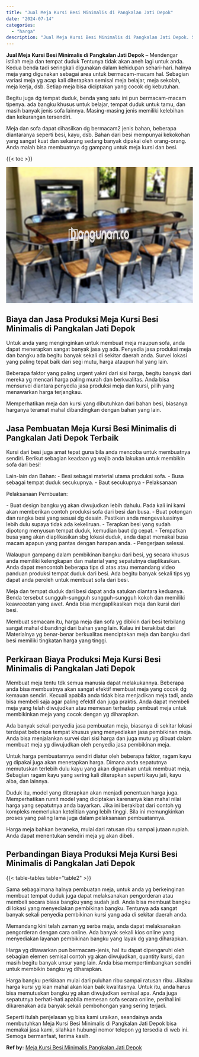 ```yaml
---
title: "Jual Meja Kursi Besi Minimalis di Pangkalan Jati Depok"
date: "2024-07-14"
categories: 
  - "harga"
description: "Jual Meja Kursi Besi Minimalis di Pangkalan Jati Depok. Seperti itulah penjelasan yg bisa kami uraikan, seandainya anda membutuhkan Meja Kursi Besi Minimalis..."
---
```


**Jual Meja Kursi Besi Minimalis di Pangkalan Jati Depok** – Mendengar istilah meja dan tempat duduk Tentunya tidak akan aneh lagi untuk anda. Kedua benda tadi seringkali digunakan dalam kehidupan sehari-hari. halnya meja yang digunakan sebagai area untuk bermacam-macam hal. Sebagian variasi meja yg acap kali diterapkan semisal meja belajar, meja sekolah, meja kerja, dsb. Setiap meja bisa diciptakan yang cocok dg kebutuhan.

Begitu juga dg tempat duduk, benda yang satu ini pun bermacam-macam tipenya. ada bangku khusus untuk belajar, tempat duduk untuk tamu, dan masih banyak jenis sofa lainnya. Masing-masing jenis memiliki kelebihan dan kekurangan tersendiri.

Meja dan sofa dapat dihasilkan dg bermacam2 jenis bahan, beberapa diantaranya seperti besi, kayu, dsb. Bahan dari besi mempunyai kekokohan yang sangat kuat dan sekarang sedang banyak dipakai oleh orang-orang. Anda malah bisa membuatnya dg gampang untuk meja kursi dan besi.

{{< toc >}}

![Jual Meja Kursi Besi Minimalis di Pangkalan Jati Depok](/images/jual-meja-besi-murah09.png)

## Biaya dan Jasa Produksi Meja Kursi Besi Minimalis di Pangkalan Jati Depok

Untuk anda yang menginginkan untuk membuat meja maupun sofa, anda dapat menerapkan sangat banyak jasa yg ada. Penyedia jasa produksi meja dan bangku ada begitu banyak sekali di sekitar daerah anda. Survei lokasi yang paling tepat baik dari segi mutu, harga ataupun hal yang lain.

Beberapa faktor yang paling urgent yakni dari sisi harga, begitu banyak dari mereka yg mencari harga paling murah dan berkwalitas. Anda bisa mensurvei diantara penyedia jasa produksi meja dan kursi, pilih yang menawarkan harga terjangkau.

Memperhatikan meja dan kursi yang dibutuhkan dari bahan besi, biasanya harganya teramat mahal dibandingkan dengan bahan yang lain.

## Jasa Pembuatan Meja Kursi Besi Minimalis di Pangkalan Jati Depok Terbaik

Kursi dari besi juga amat tepat guna bila anda mencoba untuk membuatnya sendiri. Berikut sebagian keadaan yg wajib anda lakukan untuk membikin sofa dari besi!

Lain-lain dan Bahan: - Besi sebagai material utama produksi sofa. - Busa sebagai tempat duduk secukupnya. - Baut secukupnya - Pelaksanaan

Pelaksanaan Pembuatan:

\- Buat design bangku yg akan diwujudkan lebih dahulu. Pada kali ini kami akan memberikan contoh produksi sofa dari besi dan busa. - Buat potongan dan rangka besi yang sesuai dg desain. Pastikan anda mengevaluasinya lebih dulu supaya tidak ada kekeliruan. - Terapkan besi yang sudah dipotong menyusun tempat duduk, kemudian baut dg cepat. - Tempatkan busa yang akan diaplikasikan sbg lokasi duduk, anda dapat memakai busa macam apapun yang pantas dengan harapan anda. - Pengerjaan selesai.

Walaupun gampang dalam pembikinan bangku dari besi, yg secara khusus anda memiliki kelengkapan dan material yang sepatutnya diaplikasikan. Anda dapat mencontoh beberapa tips di atas atau memandang video panduan produksi tempat duduk dari besi. Ada begitu banyak sekali tips yg dapat anda peroleh untuk membuat sofa dari besi.

Meja dan tempat duduk dari besi dapat anda satukan diantara keduanya. Benda tersebut sungguh-sungguh sungguh-sungguh kokoh dan memiliki keaweeetan yang awet. Anda bisa mengaplikasikan meja dan kursi dari besi.

Membuat semacam itu, harga meja dan sofa yg dibikin dari besi terbilang sangat mahal dibandingi dari bahan yang lain. Kalau ini berakibat dari Materialnya yg benar-benar berkualitas menciptakan meja dan bangku dari besi memiliki tingkatan harga yang tinggi.

## Perkiraan Biaya Produksi Meja Kursi Besi Minimalis di Pangkalan Jati Depok

Membuat meja tentu tdk semua manusia dapat melakukannya. Beberapa anda bisa membuatnya akan sangat efektif membuat meja yang cocok dg kemauan sendiri. Kecuali apabila anda tidak bisa menjadikan meja tadi, anda bisa membeli saja agar paling efektif dan juga praktis. Anda dapat membeli meja yang telah diwujudkan atau memesan terhadap pembuat meja untuk membikinkan meja yang cocok dengan yg diharapkan.

Ada banyak sekali penyedia jasa pembuatan meja, biasanya di sekitar lokasi terdapat beberapa tempat khusus yang menyediakan jasa pembikinan meja. Anda bisa menjalankan survei dari sisi harga dan juga mutu yg dibuat dalam membuat meja yg diwujudkan oleh penyedia jasa pembikinan meja.

Untuk harga pembuatannya sendiri diatur oleh beberapa faktor, ragam kayu yg dipakai juga akan menetapkan harga. Dimana anda sepatutnya memutuskan terlebih dulu kayu yang akan digunakan untuk membuat meja, Sebagian ragam kayu yang sering kali diterapkan seperti kayu jati, kayu alba, dan lainnya.

Duduk itu, model yang diterapkan akan menjadi penentuan harga juga. Memperhatikan rumit model yang diciptakan karenanya kian mahal nilai harga yang sepatutnya anda bayarkan. Jika ini berakibat dari contoh yg kompleks memerlukan ketelitian yang lebih tinggi. Bila ini memungkinkan proses yang paling lama juga dalam pelaksanaan pembuatannya.

Harga meja bahkan beraneka, mulai dari ratusan ribu sampai jutaan rupiah. Anda dapat menentukan sendiri meja yg akan dibeli.

## Perbandingan Biaya Produksi Meja Kursi Besi Minimalis di Pangkalan Jati Depok

{{< table-tables table="table2" >}}

Sama sebagaimana halnya pembuatan meja, untuk anda yg berkeinginan membuat tempat duduk juga dapat melaksanakan pengorderan atau membeli secara biasa bangku yang sudah jadi. Anda bisa membuat bangku di lokasi yang menyediakan pembikinan bangku. Tentunya ada sangat banyak sekali penyedia pembikinan kursi yang ada di sekitar daerah anda.

Memandang kini telah zaman yg serba maju, anda dapat melaksanakan pengorderan dengan cara online. Ada banyak sekali kios online yang menyediakan layanan pembikinan bangku yang layak dg yang diharapkan.

Harga yg ditawarkan pun bermacam-jenis, hal itu dapat dipengaruhi oleh sebagian elemen semisal contoh yg akan diwujudkan, quantity kursi, dan masih begitu banyak unsur yang lain. Anda bisa mempertimbangkan sendiri untuk membikin bangku yg diharapkan.

Harga bangku perkiraan mulai dari puluhan ribu sampai ratusan ribu. Jikalau harga kursi yg kian mahal akan kian baik kwalitasnya. Untuk itu, anda harus bisa memutuskan bangku yg akan diwujudkan semisal apa. Anda juga sepatutnya berhati-hati apabila memesan sofa secara online, perihal ini dikarenakan ada banyak sekali pembohongan yang sering terjadi.

Seperti itulah penjelasan yg bisa kami uraikan, seandainya anda membutuhkan Meja Kursi Besi Minimalis di Pangkalan Jati Depok bisa memakai jasa kami, silahkan hubungi nomor telepon yg tersedia di web ini. Semoga bermanfaat, terima kasih.

**Ref by:** [Meja Kursi Besi Minimalis Pangkalan Jati Depok](https://id.wikipedia.org/wiki/Meja)
